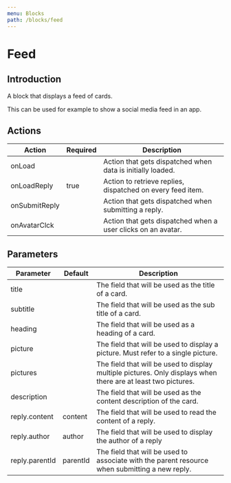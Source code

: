 ```yaml
---
menu: Blocks
path: /blocks/feed
---
```


# Feed

## Introduction

A block that displays a feed of cards.

This can be used for example to show a social media feed in an app.

## Actions

| Action        | Required | Description                                                  |
| ------------- | -------- | ------------------------------------------------------------ |
| onLoad        |          | Action that gets dispatched when data is initially loaded.   |
| onLoadReply   | true     | Action to retrieve replies, dispatched on every feed item.   |
| onSubmitReply |          | Action that gets dispatched when submitting a reply.         |
| onAvatarClck  |          | Action that gets dispatched when a user clicks on an avatar. |

## Parameters

| Parameter      | Default  | Description                                                                                                   |
| -------------- | -------- | ------------------------------------------------------------------------------------------------------------- |
| title          |          | The field that will be used as the title of a card.                                                           |
| subtitle       |          | The field that will be used as the sub title of a card.                                                       |
| heading        |          | The field that will be used as a heading of a card.                                                           |
| picture        |          | The field that will be used to display a picture. Must refer to a single picture.                             |
| pictures       |          | The field that will be used to display multiple pictures. Only displays when there are at least two pictures. |
| description    |          | The field that will be used as the content description of the card.                                           |
| reply.content  | content  | The field that will be used to read the content of a reply.                                                   |
| reply.author   | author   | The field that will be used to display the author of a reply                                                  |
| reply.parentId | parentId | The field that will be used to associate with the parent resource when submitting a new reply.                |
